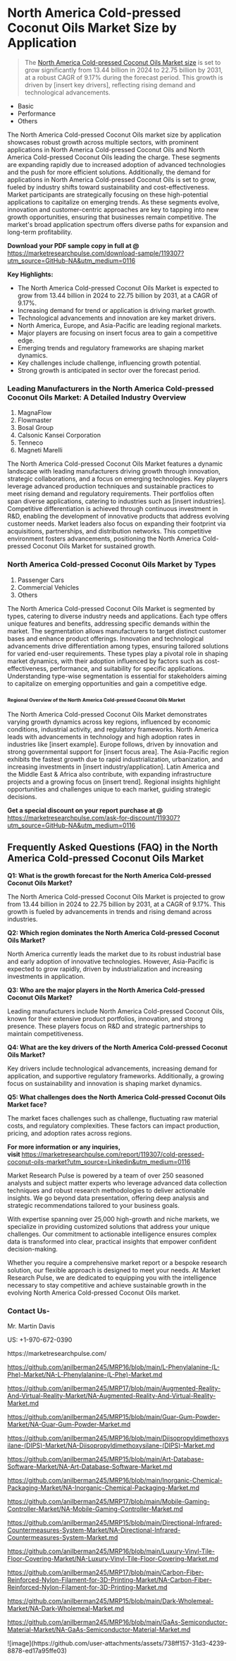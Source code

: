 <h1>North America Cold-pressed Coconut Oils Market&nbsp;Size by Application</h1><blockquote><p>The <a href="https://marketresearchpulse.com/download-sample/119307?utm_source=GitHub-NA&amp;utm_medium=0116">North America Cold-pressed Coconut Oils Market size</a> is set to grow significantly from 13.44 billion in 2024 to 22.75 billion by 2031, at a robust CAGR of 9.17% during the forecast period. This growth is driven by [insert key drivers], reflecting rising demand and technological advancements.</p></blockquote><ul><li>Basic <li> Performance <li> Others</li></ul><p>The North America Cold-pressed Coconut Oils market size by application showcases robust growth across multiple sectors, with prominent applications in North America Cold-pressed Coconut Oils and North America Cold-pressed Coconut Oils leading the charge. These segments are expanding rapidly due to increased adoption of advanced technologies and the push for more efficient solutions. Additionally, the demand for applications in North America Cold-pressed Coconut Oils is set to grow, fueled by industry shifts toward sustainability and cost-effectiveness. Market participants are strategically focusing on these high-potential applications to capitalize on emerging trends. As these segments evolve, innovation and customer-centric approaches are key to tapping into new growth opportunities, ensuring that businesses remain competitive. The market's broad application spectrum offers diverse paths for expansion and long-term profitability.</p><p><strong>Download your PDF sample copy in full at @ </strong><a href="https://marketresearchpulse.com/download-sample/119307?utm_source=GitHub-NA&amp;utm_medium=0116">https://marketresearchpulse.com/download-sample/119307?utm_source=GitHub-NA&amp;utm_medium=0116</a></p><p><strong>Key Highlights: </strong></p><ul><li>The North America Cold-pressed Coconut Oils Market is expected to grow from 13.44 billion in 2024 to 22.75 billion by 2031, at a CAGR of 9.17%.</li><li>Increasing demand for trend or application is driving market growth.</li><li>Technological advancements and innovation are key market drivers.</li><li>North America, Europe, and Asia-Pacific are leading regional markets.</li><li>Major players are focusing on insert focus area to gain a competitive edge.</li><li>Emerging trends and regulatory frameworks are shaping market dynamics.</li><li>Key challenges include challenge, influencing growth potential.</li><li>Strong growth is anticipated in sector over the forecast period.</li></ul><h3>Leading Manufacturers in the North America Cold-pressed Coconut Oils Market: A Detailed Industry Overview</h3><ol><li>MagnaFlow</li><li>Flowmaster</li><li>Bosal Group</li><li>Calsonic Kansei Corporation</li><li>Tenneco</li><li>Magneti Marelli</li></ol><div class="flex max-w-full flex-col flex-grow"><div class="min-h-8 text-message flex w-full flex-col items-end gap-2 whitespace-normal break-words [.text-message+&amp;]:mt-5" dir="auto" data-message-author-role="assistant" data-message-id="fd8432e4-4910-450d-b182-61b7bfb0a01f" data-message-model-slug="gpt-4o"><div class="flex w-full flex-col gap-1 empty:hidden first:pt-[3px]"><div class="markdown prose w-full break-words dark:prose-invert light"><p>The North America Cold-pressed Coconut Oils Market features a dynamic landscape with leading manufacturers driving growth through innovation, strategic collaborations, and a focus on emerging technologies. Key players leverage advanced production techniques and sustainable practices to meet rising demand and regulatory requirements. Their portfolios often span diverse applications, catering to industries such as [insert industries]. Competitive differentiation is achieved through continuous investment in R&amp;D, enabling the development of innovative products that address evolving customer needs. Market leaders also focus on expanding their footprint via acquisitions, partnerships, and distribution networks. This competitive environment fosters advancements, positioning the North America Cold-pressed Coconut Oils Market for sustained growth.</p></div></div></div></div><h3>North America Cold-pressed Coconut Oils Market by Types</h3><ol><li>Passenger Cars <li> Commercial Vehicles <li> Others</li></ol><div class="flex max-w-full flex-col flex-grow"><div class="min-h-8 text-message flex w-full flex-col items-end gap-2 whitespace-normal break-words [.text-message+&amp;]:mt-5" dir="auto" data-message-author-role="assistant" data-message-id="084470be-0bb7-4664-bddf-5156b4f41249" data-message-model-slug="gpt-4o-mini"><div class="flex w-full flex-col gap-1 empty:hidden first:pt-[3px]"><div class="markdown prose w-full break-words dark:prose-invert light"><p>The North America Cold-pressed Coconut Oils Market is segmented by types, catering to diverse industry needs and applications. Each type offers unique features and benefits, addressing specific demands within the market. The segmentation allows manufacturers to target distinct customer bases and enhance product offerings. Innovation and technological advancements drive differentiation among types, ensuring tailored solutions for varied end-user requirements. These types play a pivotal role in shaping market dynamics, with their adoption influenced by factors such as cost-effectiveness, performance, and suitability for specific applications. Understanding type-wise segmentation is essential for stakeholders aiming to capitalize on emerging opportunities and gain a competitive edge.</p></div></div></div></div><h3><span style="font-size: 11px;">Regional Overview of the North America Cold-pressed Coconut Oils Market</span></h3><div class="flex max-w-full flex-col flex-grow"><div class="min-h-8 text-message flex w-full flex-col items-end gap-2 whitespace-normal break-words [.text-message+&amp;]:mt-5" dir="auto" data-message-author-role="assistant" data-message-id="e9038762-ce64-4e30-91c9-9bd413514231" data-message-model-slug="gpt-4o-mini"><div class="flex w-full flex-col gap-1 empty:hidden first:pt-[3px]"><div class="markdown prose w-full break-words dark:prose-invert light"><p>The North America Cold-pressed Coconut Oils Market demonstrates varying growth dynamics across key regions, influenced by economic conditions, industrial activity, and regulatory frameworks. North America leads with advancements in technology and high adoption rates in industries like [insert example]. Europe follows, driven by innovation and strong governmental support for [insert focus area]. The Asia-Pacific region exhibits the fastest growth due to rapid industrialization, urbanization, and increasing investments in [insert industry/application]. Latin America and the Middle East &amp; Africa also contribute, with expanding infrastructure projects and a growing focus on [insert trend]. Regional insights highlight opportunities and challenges unique to each market, guiding strategic decisions.</p></div></div></div></div><p><strong>Get a special discount on your report purchase at @ </strong><a href="https://marketresearchpulse.com/ask-for-discount/119307?utm_source=GitHub-NA&amp;utm_medium=0116">https://marketresearchpulse.com/ask-for-discount/119307?utm_source=GitHub-NA&amp;utm_medium=0116</a></p><h2>Frequently Asked Questions (FAQ) in the North America Cold-pressed Coconut Oils Market</h2><p><strong>Q1: What is the growth forecast for the North America Cold-pressed Coconut Oils Market?</strong></p><p>The North America Cold-pressed Coconut Oils Market is projected to grow from 13.44 billion in 2024 to 22.75 billion by 2031, at a CAGR of 9.17%. This growth is fueled by advancements in trends and rising demand across industries.</p><p><strong>Q2: Which region dominates the North America Cold-pressed Coconut Oils Market?</strong></p><p>North America currently leads the market due to its robust industrial base and early adoption of innovative technologies. However, Asia-Pacific is expected to grow rapidly, driven by industrialization and increasing investments in application.</p><p><strong>Q3: Who are the major players in the North America Cold-pressed Coconut Oils Market?</strong></p><p>Leading manufacturers include North America Cold-pressed Coconut Oils, known for their extensive product portfolios, innovation, and strong presence. These players focus on R&amp;D and strategic partnerships to maintain competitiveness.</p><p><strong>Q4: What are the key drivers of the North America Cold-pressed Coconut Oils Market?</strong></p><p>Key drivers include technological advancements, increasing demand for application, and supportive regulatory frameworks. Additionally, a growing focus on sustainability and innovation is shaping market dynamics.</p><p><strong>Q5: What challenges does the North America Cold-pressed Coconut Oils Market face?</strong></p><p>The market faces challenges such as challenge, fluctuating raw material costs, and regulatory complexities. These factors can impact production, pricing, and adoption rates across regions.</p><p><strong>For more information or any inquiries, visit&nbsp;</strong><a href="https://marketresearchpulse.com/report/119307/cold-pressed-coconut-oils-market?utm_source=Linkedin&utm_medium=0116">https://marketresearchpulse.com/report/119307/cold-pressed-coconut-oils-market?utm_source=Linkedin&utm_medium=0116</a></p><p>Market Research Pulse is powered by a team of over 250 seasoned analysts and subject matter experts who leverage advanced data collection techniques and robust research methodologies to deliver actionable insights. We go beyond data presentation, offering deep analysis and strategic recommendations tailored to your business goals.</p><p>With expertise spanning over 25,000 high-growth and niche markets, we specialize in providing customized solutions that address your unique challenges. Our commitment to actionable intelligence ensures complex data is transformed into clear, practical insights that empower confident decision-making.</p><p>Whether you require a comprehensive market report or a bespoke research solution, our flexible approach is designed to meet your needs. At Market Research Pulse, we are dedicated to equipping you with the intelligence necessary to stay competitive and achieve sustainable growth in the evolving North America Cold-pressed Coconut Oils market.</p><h3><strong>Contact Us-</strong></h3><p>Mr. Martin Davis</p><p>US: +1-970-672-0390</p><p>https://marketresearchpulse.com/</p><p><a href="https://github.com/anilberman245/MRP16/blob/main/L-Phenylalanine-(L-Phe)-Market/NA-L-Phenylalanine-(L-Phe)-Market.md">https://github.com/anilberman245/MRP16/blob/main/L-Phenylalanine-(L-Phe)-Market/NA-L-Phenylalanine-(L-Phe)-Market.md</a></p><p><a href="https://github.com/anilberman245/MRP17/blob/main/Augmented-Reality-And-Virtual-Reality-Market/NA-Augmented-Reality-And-Virtual-Reality-Market.md">https://github.com/anilberman245/MRP17/blob/main/Augmented-Reality-And-Virtual-Reality-Market/NA-Augmented-Reality-And-Virtual-Reality-Market.md</a></p><p><a href="https://github.com/anilberman245/MRP15/blob/main/Guar-Gum-Powder-Market/NA-Guar-Gum-Powder-Market.md">https://github.com/anilberman245/MRP15/blob/main/Guar-Gum-Powder-Market/NA-Guar-Gum-Powder-Market.md</a></p><p><a href="https://github.com/anilberman245/MRP16/blob/main/Diisopropyldimethoxysilane-(DIPS)-Market/NA-Diisopropyldimethoxysilane-(DIPS)-Market.md">https://github.com/anilberman245/MRP16/blob/main/Diisopropyldimethoxysilane-(DIPS)-Market/NA-Diisopropyldimethoxysilane-(DIPS)-Market.md</a></p><p><a href="https://github.com/anilberman245/MRP15/blob/main/Art-Database-Software-Market/NA-Art-Database-Software-Market.md">https://github.com/anilberman245/MRP15/blob/main/Art-Database-Software-Market/NA-Art-Database-Software-Market.md</a></p><p><a href="https://github.com/anilberman245/MRP16/blob/main/Inorganic-Chemical-Packaging-Market/NA-Inorganic-Chemical-Packaging-Market.md">https://github.com/anilberman245/MRP16/blob/main/Inorganic-Chemical-Packaging-Market/NA-Inorganic-Chemical-Packaging-Market.md</a></p><p><a href="https://github.com/anilberman245/MRP17/blob/main/Mobile-Gaming-Controller-Market/NA-Mobile-Gaming-Controller-Market.md">https://github.com/anilberman245/MRP17/blob/main/Mobile-Gaming-Controller-Market/NA-Mobile-Gaming-Controller-Market.md</a></p><p><a href="https://github.com/anilberman245/MRP15/blob/main/Directional-Infrared-Countermeasures-System-Market/NA-Directional-Infrared-Countermeasures-System-Market.md">https://github.com/anilberman245/MRP15/blob/main/Directional-Infrared-Countermeasures-System-Market/NA-Directional-Infrared-Countermeasures-System-Market.md</a></p><p><a href="https://github.com/anilberman245/MRP16/blob/main/Luxury-Vinyl-Tile-Floor-Covering-Market/NA-Luxury-Vinyl-Tile-Floor-Covering-Market.md">https://github.com/anilberman245/MRP16/blob/main/Luxury-Vinyl-Tile-Floor-Covering-Market/NA-Luxury-Vinyl-Tile-Floor-Covering-Market.md</a></p><p><a href="https://github.com/anilberman245/MRP17/blob/main/Carbon-Fiber-Reinforced-Nylon-Filament-for-3D-Printing-Market/NA-Carbon-Fiber-Reinforced-Nylon-Filament-for-3D-Printing-Market.md">https://github.com/anilberman245/MRP17/blob/main/Carbon-Fiber-Reinforced-Nylon-Filament-for-3D-Printing-Market/NA-Carbon-Fiber-Reinforced-Nylon-Filament-for-3D-Printing-Market.md</a></p><p><a href="https://github.com/anilberman245/MRP15/blob/main/Dark-Wholemeal-Market/NA-Dark-Wholemeal-Market.md">https://github.com/anilberman245/MRP15/blob/main/Dark-Wholemeal-Market/NA-Dark-Wholemeal-Market.md</a></p><p><a href="https://github.com/anilberman245/MRP16/blob/main/GaAs-Semiconductor-Material-Market/NA-GaAs-Semiconductor-Material-Market.md">https://github.com/anilberman245/MRP16/blob/main/GaAs-Semiconductor-Material-Market/NA-GaAs-Semiconductor-Material-Market.md</a></p>
![image](https://github.com/user-attachments/assets/738ff157-31d3-4239-8878-ed17a95ffe03)
